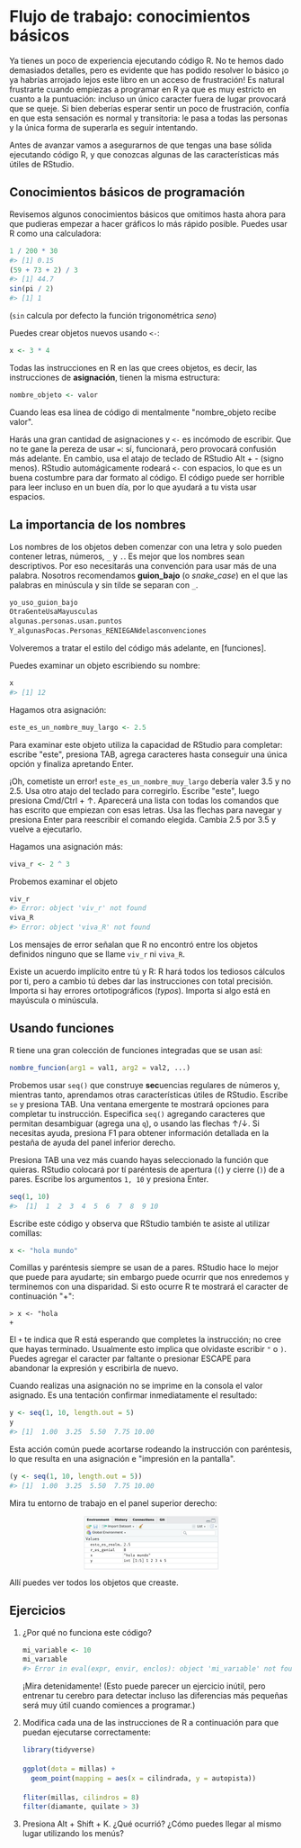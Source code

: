 # Flujo de trabajo: conocimientos básicos

Ya tienes un poco de experiencia ejecutando código R. No te hemos dado demasiados detalles, pero es evidente que has podido resolver lo básico ¡o ya habrías arrojado lejos este libro en un acceso de frustración! Es natural frustrarte cuando empiezas a programar en R ya que es muy estricto en cuanto a la puntuación: incluso un único caracter fuera de lugar provocará que se queje. Si bien deberías esperar sentir un poco de frustración, confía en que esta sensación es normal y transitoria: le pasa a todas las personas y la única forma de superarla es seguir intentando.

Antes de avanzar vamos a asegurarnos de que tengas una base sólida ejecutando código R, y que conozcas algunas de las características más útiles de RStudio. 

## Conocimientos básicos de programación

Revisemos algunos conocimientos básicos que omitimos hasta ahora para que pudieras empezar a hacer gráficos lo más rápido posible. Puedes usar R como una calculadora:


```r
1 / 200 * 30
#> [1] 0.15
(59 + 73 + 2) / 3
#> [1] 44.7
sin(pi / 2)
#> [1] 1
```

(`sin` calcula por defecto la función trigonométrica *seno*)

Puedes crear objetos nuevos usando `<-`:


```r
x <- 3 * 4
```

Todas las instrucciones en R en las que crees objetos, es decir, las instrucciones de __asignación__, tienen la misma estructura:


```r
nombre_objeto <- valor
```

Cuando leas esa línea de código di mentalmente "nombre_objeto recibe valor".

Harás una gran cantidad de asignaciones y `<-` es incómodo de escribir. Que no te gane la pereza de usar `=`: sí, funcionará, pero provocará confusión más adelante. En cambio, usa el atajo de teclado de RStudio Alt + - (signo menos). RStudio automágicamente rodeará `<-` con espacios, lo que es un buena costumbre para dar formato al código. El código puede ser horrible para leer incluso en un buen día, por lo que ayudará a tu vista usar espacios. 

## La importancia de los nombres

Los nombres de los objetos deben comenzar con una letra y solo pueden contener letras, números, `_` y `.`. Es mejor que los nombres sean descriptivos. Por eso necesitarás una convención para usar más de una palabra. Nosotros recomendamos __guion_bajo__ (o *snake_case*) en el que las palabras en minúscula y sin tilde se separan con `_`.


```r
yo_uso_guion_bajo
OtraGenteUsaMayusculas
algunas.personas.usan.puntos
Y_algunasPocas.Personas_RENIEGANdelasconvenciones
```

Volveremos a tratar el estilo del código más adelante, en [funciones].

Puedes examinar un objeto escribiendo su nombre:

```r
x
#> [1] 12
```

Hagamos otra asignación:

```r
este_es_un_nombre_muy_largo <- 2.5
```

Para examinar este objeto utiliza la capacidad de RStudio para completar: escribe "este", presiona TAB, agrega caracteres hasta conseguir una única opción y finaliza apretando Enter.

¡Oh, cometiste un error! `este_es_un_nombre_muy_largo` debería valer 3.5 y no 2.5. Usa otro atajo del teclado para corregirlo. Escribe "este", luego presiona Cmd/Ctrl + ↑. Aparecerá una lista con todas los comandos que has escrito que empiezan con esas letras. Usa las flechas para navegar y presiona Enter para reescribir el comando elegida. Cambia 2.5 por 3.5 y vuelve a ejecutarlo.

Hagamos una asignación más:


```r
viva_r <- 2 ^ 3
```

Probemos examinar el objeto

```r
viv_r
#> Error: object 'viv_r' not found
viva_R
#> Error: object 'viva_R' not found
```

Los mensajes de error señalan que R no encontró entre los objetos definidos ninguno que se llame `viv_r` ni `viva_R`.

Existe un acuerdo implícito entre tú y R: R hará todos los tediosos cálculos por ti, pero a cambio tú debes dar las instrucciones con total precisión. Importa si hay errores ortotipográficos (_typos_). Importa si algo está en mayúscula o minúscula.

## Usando funciones

R tiene una gran colección de funciones integradas que se usan así:

```r
nombre_funcion(arg1 = val1, arg2 = val2, ...)
```

Probemos usar `seq()` que construye **sec**uencias regulares de números y, mientras tanto, aprendamos otras características útiles de RStudio. Escribe `se` y presiona TAB. Una ventana emergente te mostrará opciones para completar tu instrucción. Especifica `seq()` agregando caracteres que permitan desambiguar (agrega una `q`), o usando las flechas ↑/↓. Si necesitas ayuda, presiona F1 para obtener información detallada en la pestaña de ayuda del panel inferior derecho.

Presiona TAB una vez más cuando hayas seleccionado la función que quieras. RStudio colocará por tí paréntesis de apertura (`(`) y cierre (`)`)  de a pares. Escribe los argumentos `1, 10` y presiona Enter.


```r
seq(1, 10)
#>  [1]  1  2  3  4  5  6  7  8  9 10
```

Escribe este código y observa que RStudio también te asiste al utilizar comillas:

```r
x <- "hola mundo"
```

Comillas y paréntesis siempre se usan de a pares. RStudio hace lo mejor que puede para ayudarte; sin embargo puede ocurrir que nos enredemos y terminemos con una disparidad. Si esto ocurre R te mostrará el caracter de continuación "+": 

```
> x <- "hola
+
```

El `+` te indica que R está esperando que completes la instrucción; no cree que hayas terminado. Usualmente esto implica que olvidaste escribir `"` o `)`. Puedes agregar el caracter par faltante o presionar ESCAPE para abandonar la expresión y escribirla de nuevo.

Cuando realizas una asignación no se imprime en la consola el valor asignado. Es una tentación confirmar inmediatamente el resultado:


```r
y <- seq(1, 10, length.out = 5)
y
#> [1]  1.00  3.25  5.50  7.75 10.00
```

Esta acción común puede acortarse rodeando la instrucción con paréntesis, lo que resulta en una asignación e "impresión en la pantalla".


```r
(y <- seq(1, 10, length.out = 5))
#> [1]  1.00  3.25  5.50  7.75 10.00
```

Mira tu entorno de trabajo en el panel superior derecho:

<img src="screenshots/rstudio-env.png" width="241" style="display: block; margin: auto;" />

Allí puedes ver todos los objetos que creaste.

## Ejercicios

1.  ¿Por qué no funciona este código?

    
    ```r
    mi_variable <- 10
    mi_varıable
    #> Error in eval(expr, envir, enclos): object 'mi_varıable' not found
    ```
    
    ¡Mira detenidamente! (Esto puede parecer un ejercicio inútil, pero entrenar tu cerebro para detectar incluso las diferencias más pequeñas será muy útil cuando comiences a programar.)
    
2.  Modifica cada una de las instrucciones de R a continuación para que puedan ejecutarse correctamente:

    
    ```r
    library(tidyverse)
    
    ggplot(dota = millas) + 
      geom_point(mapping = aes(x = cilindrada, y = autopista))
    
    fliter(millas, cilindros = 8)
    filter(diamante, quilate > 3)
    ```
    
3.  Presiona Alt + Shift + K. ¿Qué ocurrió? ¿Cómo puedes llegar al mismo lugar utilizando los menús?
